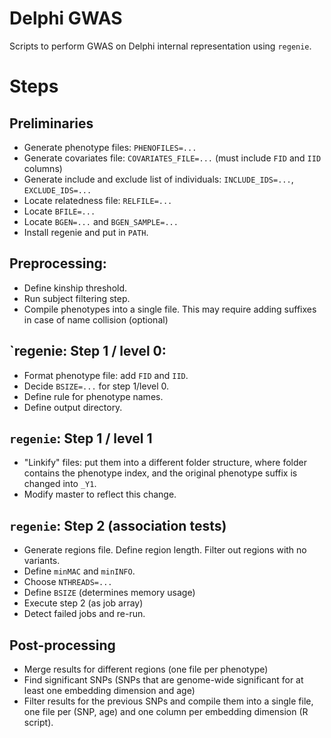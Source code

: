 # Delphi GWAS
Scripts to perform GWAS on Delphi internal representation using `regenie`.

# Steps

## Preliminaries
  - Generate phenotype files: `PHENOFILES=...`
  - Generate covariates file: `COVARIATES_FILE=...` (must include `FID` and `IID` columns)
  - Generate include and exclude list of individuals: `INCLUDE_IDS=...`, `EXCLUDE_IDS=...`
  - Locate relatedness file: `RELFILE=...`
  - Locate `BFILE=...`
  - Locate `BGEN=...` and `BGEN_SAMPLE=...`
  - Install regenie and put in `PATH`.

## Preprocessing:
  - Define kinship threshold.
  - Run subject filtering step.
  - Compile phenotypes into a single file. This may require adding suffixes in case of name collision (optional)

## `regenie: **Step 1 / level 0**:
  - Format phenotype file: add `FID` and `IID`.
  - Decide `BSIZE=...` for step 1/level 0.
  - Define rule for phenotype names.
  - Define output directory.


## `regenie`: **Step 1 / level 1**
  - "Linkify" files: put them into a different folder structure, where folder contains the phenotype index, and the original phenotype suffix is changed into `_Y1`.
  - Modify master to reflect this change.

## `regenie`: **Step 2** (association tests)
  - Generate regions file. Define region length. Filter out regions with no variants.
  - Define `minMAC` and `minINFO`.
  - Choose `NTHREADS=...`
  - Define `BSIZE` (determines memory usage)
  - Execute step 2 (as job array)
  - Detect failed jobs and re-run.

## Post-processing
  - Merge results for different regions (one file per phenotype)
  - Find significant SNPs (SNPs that are genome-wide significant for at least one embedding dimension and age)
  - Filter results for the previous SNPs and compile them into a single file, one file per (SNP, age) and one column per embedding dimension (R script).
